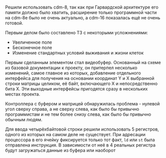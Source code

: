 Решили использовать cdm-8, так как при Гарвардской архитектуре его памяти должно было хватить, расширение только программной части на cdm-8e было не очень актуально, а cdm-16 показалась ещё не очень готовой.

Первым делом было составлено ТЗ с некоторыми усложнениями:
- Увеличенное поле
- Бесконечное поле
- Изменение стандартных условий выживания и жизни клеток

Первым сделанным элементом стал видеобуфер. Основанный на схеме из базовой документации к проекту, он притерпел несколько изменений, самое главное из которых, добавление отдельного интерфейса для получения на основании координат Y и X выбранной строки матрицы целиком, её байт, включающего X и непосредственно бита X. Эти выходные интерфейсы пригодятся сразу в нескольких местах проекта.

Контроллера с буфером и матрицей обнаружилась проблема - нулевой угол сверху справа, а не сверху слева, как было бы привычно программистам и не тем более снизу слева, как было бы привычно обычным людям.

Для ввода четырёхбайтовой строки решили использовать 5 регистров, одного из которых на самом деле не существует. При адресации процессора в его ячейку фиксируется только тот факт, `ld` или `st` была отправлена инструкция. В зависимости от неё в 4 реальных регистра будут загружаться данные из буфера или наоборот